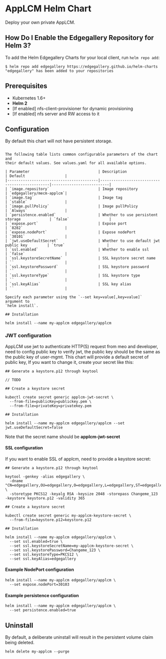 # AppLCM Helm Chart

Deploy your own private AppLCM.

## How Do I Enable the Edgegallery Repository for Helm 3?

To add the Helm Edgegallery Charts for your local client, run `helm repo add`:

```
$ helm repo add edgegallery https://edgegallery.github.io/helm-charts
"edgegallery" has been added to your repositories
```

## Prerequisites
* Kubernetes 1.6+
* **Helm 2**
* [If enabled] nfs-client-provisioner for dynamic provisioning
* [If enabled] nfs server and RW access to it

## Configuration

By default this chart will not have persistent storage.
```

The following table lists common configurable parameters of the chart and
their default values. See values.yaml for all available options.

| Parameter                               | Description                                   | Default                  |
|-----------------------------------------|-----------------------------------------------|--------------------------|
| `image.repository`                      | Image repository                              | `edgegallery/mecm-applcm`|
| `image.tag`                             | Image tag                                     | `stable`                 |
| `image.pullPolicy`                      | Image pullPolicy                              | `Always`                 |
| `persistence.enabled`                   | Whether to use persistent storage             | `false`                  |
| `expose.port`                           | Expose port                                   | `8282`                   |
| `expose.nodePort`                       | Expose nodePort                               | `30101`                  |
| `jwt.useDefaultSecret`                  | Whether to use default jwt public key         | `true`                   |
| `ssl.enabled`                           | Whether to enable ssl                         | `false`                  |
| `ssl.keystoreSecretName`                | SSL keystore secret name                      | ``                       |
| `ssl.keystorePassword`                  | SSL keystore password                         | ``                       |
| `ssl.keystoreType`                      | SSL keystore type                             | ``                       |
| `ssl.keyAlias`                          | SSL key alias                                 | ``                       |

Specify each parameter using the `--set key=value[,key=value]` argument to
`helm install`.

## Installation

helm install --name my-applcm edgegallery/applcm
```

### JWT configuration

AppLCM use jwt to authenticate HTTP(S) request from meo and developer, need to config public key to verify jwt, the
public key should be the same as the public key of user-mgmt. This chart will provide a default secret of public key, 
If you want to change it, create your secret like this:
```shell
## Generate a keystore.p12 through keytool

// TODO

## Create a keystore secret

kubectl create secret generic applcm-jwt-secret \
  --from-file=publicKey=publickey.pem \
  --from-file=privateKey=privatekey.pem

## Installation

helm install --name my-applcm edgegallery/applcm --set jwt.useDefaultSecret=false
```
Note that the secret name should be **applcm-jwt-secret**

#### SSL configuration

If you want to enable SSL of applcm, need to provide a keystore secret:
```shell
## Generate a keystore.p12 through keytool

keytool -genkey -alias edgegallery \
  -dname "CN=edgegallery,OU=edgegallery,O=edgegallery,L=edgegallery,ST=edgegallery,C=CN" \
  -storetype PKCS12 -keyalg RSA -keysize 2048 -storepass Changeme_123 -keystore keystore.p12 -validity 365

## Create a keystore secret

kubectl create secret generic my-applcm-keystore-secret \
  --from-file=keystore.p12=keystore.p12

## Installation

helm install --name my-applcm edgegallery/applcm \
  --set ssl.enabled=true \
  --set ssl.keystoreSecretName=my-applcm-keystore-secret \
  --set ssl.keystorePassword=Changeme_123 \
  --set ssl.keystoreType=PKCS12 \
  --set ssl.keyAlias=edgegallery
```

#### Example NodePort configuration

```shell
helm install --name my-applcm edgegallery/applcm \
  --set expose.nodePort=30103
```

#### Example persistence configuration

```shell
helm install --name my-applcm edgegallery/applcm \
  --set persistence.enabled=true
```

## Uninstall

By default, a deliberate uninstall will result in the persistent volume
claim being deleted.

```shell
helm delete my-applcm --purge
```
